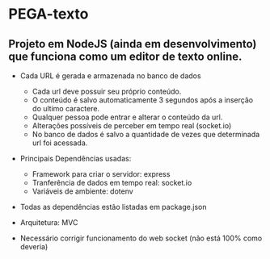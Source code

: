 # PEGA-texto

## Projeto em NodeJS (ainda em desenvolvimento) que funciona como um editor de texto online.
- Cada URL é gerada e armazenada no banco de dados
  - Cada url deve possuir seu próprio conteúdo.
  - O conteúdo é salvo automaticamente 3 segundos após a inserção do ultimo caractere.
  - Qualquer pessoa pode entrar e alterar o conteúdo da url.
  - Alterações possíveis de perceber em tempo real (socket.io)
  - No banco de dados é salvo a quantidade de vezes que determinada url foi acessada.

- Principais Dependências usadas:
  * Framework para criar o servidor: express
  * Tranferência de dados em tempo real: socket.io
  * Variáveis de ambiente: dotenv

- Todas as dependências estão listadas em package.json

- Arquitetura: MVC

- Necessário corrigir funcionamento do web socket (não está 100% como deveria)
